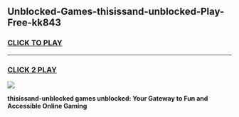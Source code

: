 
## Unblocked-Games-thisissand-unblocked-Play-Free-kk843
<h3>
<a href="https://premium76.site?title=thisissand-unblocked&ref=10A">CLICK TO PLAY</a></h3>
<hr>

<h3>
<a href="https://premium76.site?title=thisissand-unblocked&ref=10A">CLICK 2 PLAY</a>
  
</h3>

<a href="https://premium76.site?title=thisissand-unblocked&ref=10A"><img src="https://clearcache.store/games.png"></a>


**thisissand-unblocked games unblocked: Your Gateway to Fun and Accessible Online Gaming**
